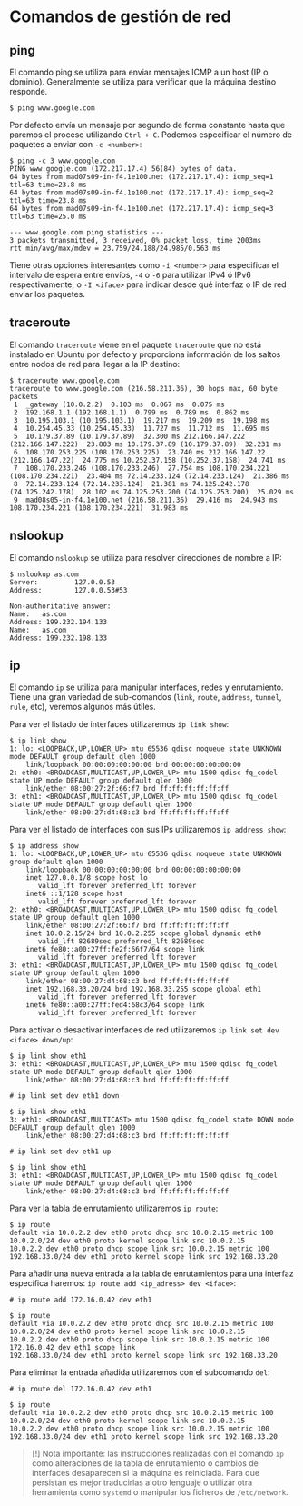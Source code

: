 # Comandos de gestión de red

## ping

El comando ping se utiliza para enviar mensajes ICMP a un host (IP o dominio). Generalmente se utiliza para verificar que la máquina destino responde.

```shell
$ ping www.google.com
```

Por defecto envía un mensaje por segundo de forma constante hasta que paremos el proceso utilizando `Ctrl + C`. Podemos especificar el número de paquetes a enviar con `-c <number>`:

```shell
$ ping -c 3 www.google.com
PING www.google.com (172.217.17.4) 56(84) bytes of data.
64 bytes from mad07s09-in-f4.1e100.net (172.217.17.4): icmp_seq=1 ttl=63 time=23.8 ms
64 bytes from mad07s09-in-f4.1e100.net (172.217.17.4): icmp_seq=2 ttl=63 time=23.8 ms
64 bytes from mad07s09-in-f4.1e100.net (172.217.17.4): icmp_seq=3 ttl=63 time=25.0 ms

--- www.google.com ping statistics ---
3 packets transmitted, 3 received, 0% packet loss, time 2003ms
rtt min/avg/max/mdev = 23.759/24.188/24.985/0.563 ms
```

Tiene otras opciones interesantes como `-i <number>` para especificar el intervalo de espera entre envíos, `-4` o `-6` para utilizar IPv4 ó IPv6 respectivamente; o `-I <iface>` para indicar desde qué interfaz o IP de red enviar los paquetes.

## traceroute

El comando `traceroute` viene en el paquete `traceroute` que no está instalado en Ubuntu por defecto y proporciona información de los saltos entre nodos de red para llegar a la IP destino:

```shell
$ traceroute www.google.com
traceroute to www.google.com (216.58.211.36), 30 hops max, 60 byte packets
 1  _gateway (10.0.2.2)  0.103 ms  0.067 ms  0.075 ms
 2  192.168.1.1 (192.168.1.1)  0.799 ms  0.789 ms  0.862 ms
 3  10.195.103.1 (10.195.103.1)  19.217 ms  19.209 ms  19.198 ms
 4  10.254.45.33 (10.254.45.33)  11.727 ms  11.712 ms  11.695 ms
 5  10.179.37.89 (10.179.37.89)  32.300 ms 212.166.147.222 (212.166.147.222)  23.803 ms 10.179.37.89 (10.179.37.89)  32.231 ms
 6  108.170.253.225 (108.170.253.225)  23.740 ms 212.166.147.22 (212.166.147.22)  24.775 ms 10.252.37.158 (10.252.37.158)  24.741 ms
 7  108.170.233.246 (108.170.233.246)  27.754 ms 108.170.234.221 (108.170.234.221)  23.404 ms 72.14.233.124 (72.14.233.124)  21.386 ms
 8  72.14.233.124 (72.14.233.124)  21.381 ms 74.125.242.178 (74.125.242.178)  28.102 ms 74.125.253.200 (74.125.253.200)  25.029 ms
 9  mad08s05-in-f4.1e100.net (216.58.211.36)  29.416 ms  24.943 ms 108.170.234.221 (108.170.234.221)  31.983 ms
```

## nslookup

El comando `nslookup` se utiliza para resolver direcciones de nombre a IP:

```shell
$ nslookup as.com
Server:         127.0.0.53
Address:        127.0.0.53#53

Non-authoritative answer:
Name:   as.com
Address: 199.232.194.133
Name:   as.com
Address: 199.232.198.133
```


## ip

El comando `ip` se utiliza para manipular interfaces, redes y enrutamiento. Tiene una gran variedad de sub-comandos (`link`, `route`, `address`, `tunnel`, `rule`, etc), veremos algunos más útiles.

Para ver el listado de interfaces utilizaremos `ip link show`:

```shell
$ ip link show
1: lo: <LOOPBACK,UP,LOWER_UP> mtu 65536 qdisc noqueue state UNKNOWN mode DEFAULT group default qlen 1000
    link/loopback 00:00:00:00:00:00 brd 00:00:00:00:00:00
2: eth0: <BROADCAST,MULTICAST,UP,LOWER_UP> mtu 1500 qdisc fq_codel state UP mode DEFAULT group default qlen 1000
    link/ether 08:00:27:2f:66:f7 brd ff:ff:ff:ff:ff:ff
3: eth1: <BROADCAST,MULTICAST,UP,LOWER_UP> mtu 1500 qdisc fq_codel state UP mode DEFAULT group default qlen 1000
    link/ether 08:00:27:d4:68:c3 brd ff:ff:ff:ff:ff:ff
```

Para ver el listado de interfaces con sus IPs utilizaremos `ip address show`:

```shell
$ ip address show
1: lo: <LOOPBACK,UP,LOWER_UP> mtu 65536 qdisc noqueue state UNKNOWN group default qlen 1000
    link/loopback 00:00:00:00:00:00 brd 00:00:00:00:00:00
    inet 127.0.0.1/8 scope host lo
       valid_lft forever preferred_lft forever
    inet6 ::1/128 scope host
       valid_lft forever preferred_lft forever
2: eth0: <BROADCAST,MULTICAST,UP,LOWER_UP> mtu 1500 qdisc fq_codel state UP group default qlen 1000
    link/ether 08:00:27:2f:66:f7 brd ff:ff:ff:ff:ff:ff
    inet 10.0.2.15/24 brd 10.0.2.255 scope global dynamic eth0
       valid_lft 82689sec preferred_lft 82689sec
    inet6 fe80::a00:27ff:fe2f:66f7/64 scope link
       valid_lft forever preferred_lft forever
3: eth1: <BROADCAST,MULTICAST,UP,LOWER_UP> mtu 1500 qdisc fq_codel state UP group default qlen 1000
    link/ether 08:00:27:d4:68:c3 brd ff:ff:ff:ff:ff:ff
    inet 192.168.33.20/24 brd 192.168.33.255 scope global eth1
       valid_lft forever preferred_lft forever
    inet6 fe80::a00:27ff:fed4:68c3/64 scope link
       valid_lft forever preferred_lft forever
```

Para activar o desactivar interfaces de red utilizaremos `ip link set dev <iface> down/up`:

```shell
$ ip link show eth1
3: eth1: <BROADCAST,MULTICAST,UP,LOWER_UP> mtu 1500 qdisc fq_codel state UP mode DEFAULT group default qlen 1000
    link/ether 08:00:27:d4:68:c3 brd ff:ff:ff:ff:ff:ff

# ip link set dev eth1 down

$ ip link show eth1
3: eth1: <BROADCAST,MULTICAST> mtu 1500 qdisc fq_codel state DOWN mode DEFAULT group default qlen 1000
    link/ether 08:00:27:d4:68:c3 brd ff:ff:ff:ff:ff:ff

# ip link set dev eth1 up

$ ip link show eth1
3: eth1: <BROADCAST,MULTICAST,UP,LOWER_UP> mtu 1500 qdisc fq_codel state UP mode DEFAULT group default qlen 1000
    link/ether 08:00:27:d4:68:c3 brd ff:ff:ff:ff:ff:ff
```

Para ver la tabla de enrutamiento utilizaremos `ip route`:

```shell
$ ip route
default via 10.0.2.2 dev eth0 proto dhcp src 10.0.2.15 metric 100
10.0.2.0/24 dev eth0 proto kernel scope link src 10.0.2.15
10.0.2.2 dev eth0 proto dhcp scope link src 10.0.2.15 metric 100
192.168.33.0/24 dev eth1 proto kernel scope link src 192.168.33.20
```

Para añadir una nueva entrada a la tabla de enrutamientos para una interfaz específica haremos: `ip route add <ip_adress> dev <iface>`:

```shell
# ip route add 172.16.0.42 dev eth1

$ ip route
default via 10.0.2.2 dev eth0 proto dhcp src 10.0.2.15 metric 100
10.0.2.0/24 dev eth0 proto kernel scope link src 10.0.2.15
10.0.2.2 dev eth0 proto dhcp scope link src 10.0.2.15 metric 100
172.16.0.42 dev eth1 scope link
192.168.33.0/24 dev eth1 proto kernel scope link src 192.168.33.20
```

Para eliminar la entrada añadida utilizaremos con el subcomando `del`:

```shell
# ip route del 172.16.0.42 dev eth1

$ ip route
default via 10.0.2.2 dev eth0 proto dhcp src 10.0.2.15 metric 100
10.0.2.0/24 dev eth0 proto kernel scope link src 10.0.2.15
10.0.2.2 dev eth0 proto dhcp scope link src 10.0.2.15 metric 100
192.168.33.0/24 dev eth1 proto kernel scope link src 192.168.33.20
```

> [!] Nota importante: las instrucciones realizadas con el comando `ip` como alteraciones de la tabla de enrutamiento o cambios de interfaces desaparecen si la máquina es reiniciada. Para que persistan es mejor traducirlas a otro lenguaje o utilizar otra herramienta como `systemd` o manipular los ficheros de `/etc/network`.
